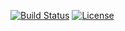 [![Build Status](http://img.shields.io/travis/theodi/backups-quirkafleeg-mongo.svg?style=flat-square)](https://travis-ci.org/theodi/backups-quirkafleeg-mongo)
[![License](http://img.shields.io/:license-mit-blue.svg?style=flat-square)](http://theodi.mit-license.org)
